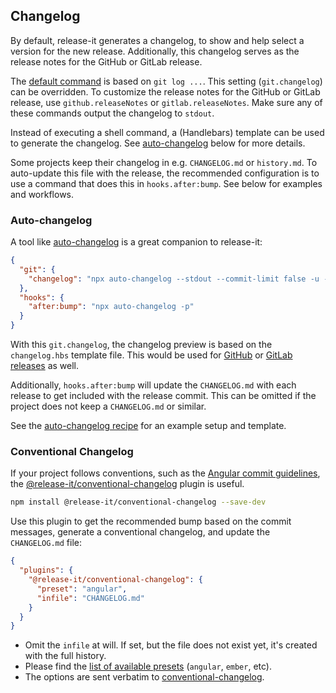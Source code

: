 ## Changelog

By default, release-it generates a changelog, to show and help select a version for the new release. Additionally, this
changelog serves as the release notes for the GitHub or GitLab release.

The [default command](../conf/release-it.json) is based on `git log ...`. This setting (`git.changelog`) can be
overridden. To customize the release notes for the GitHub or GitLab release, use `github.releaseNotes` or
`gitlab.releaseNotes`. Make sure any of these commands output the changelog to `stdout`.

Instead of executing a shell command, a (Handlebars) template can be used to generate the changelog. See
[auto-changelog](#auto-changelog) below for more details.

Some projects keep their changelog in e.g. `CHANGELOG.md` or `history.md`. To auto-update this file with the release,
the recommended configuration is to use a command that does this in `hooks.after:bump`. See below for examples and
workflows.

### Auto-changelog

A tool like [auto-changelog](https://github.com/CookPete/auto-changelog) is a great companion to release-it:

```json
{
  "git": {
    "changelog": "npx auto-changelog --stdout --commit-limit false -u --template ./changelog.hbs"
  },
  "hooks": {
    "after:bump": "npx auto-changelog -p"
  }
}
```

With this `git.changelog`, the changelog preview is based on the `changelog.hbs` template file. This would be used for
[GitHub](./github-releases.md) or [GitLab releases](./gitlab-releases.md) as well.

Additionally, `hooks.after:bump` will update the `CHANGELOG.md` with each release to get included with the release
commit. This can be omitted if the project does not keep a `CHANGELOG.md` or similar.

See the [auto-changelog recipe](./recipes/auto-changelog.md) for an example setup and template.

### Conventional Changelog

If your project follows conventions, such as the
[Angular commit guidelines](https://github.com/angular/angular.js/blob/master/DEVELOPERS.md#commits), the
[@release-it/conventional-changelog](https://github.com/release-it/conventional-changelog) plugin is useful.

```bash
npm install @release-it/conventional-changelog --save-dev
```

Use this plugin to get the recommended bump based on the commit messages, generate a conventional changelog, and update
the `CHANGELOG.md` file:

```json
{
  "plugins": {
    "@release-it/conventional-changelog": {
      "preset": "angular",
      "infile": "CHANGELOG.md"
    }
  }
}
```

- Omit the `infile` at will. If set, but the file does not exist yet, it's created with the full history.
- Please find the
  [list of available presets](https://github.com/conventional-changelog/conventional-changelog/tree/master/packages)
  (`angular`, `ember`, etc).
- The options are sent verbatim to
  [conventional-changelog](https://github.com/conventional-changelog/conventional-changelog/blob/master/packages/conventional-changelog/README.md).
